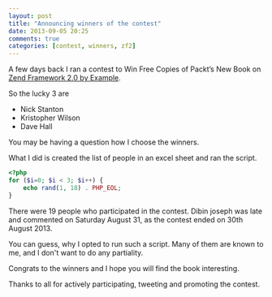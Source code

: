 ```yaml
---
layout: post
title: "Announcing winners of the contest"
date: 2013-09-05 20:25
comments: true
categories: [contest, winners, zf2]
---
```


A few days back I ran a contest to Win Free Copies of Packt’s New Book on 
[Zend Framework 2.0 by Example](http://harikt.com/blog/2013/08/23/chance-to-win-free-copies-of-packts-new-book-on-zend-framework-2-dot-0/).

So the lucky 3 are

* Nick Stanton
* Kristopher Wilson
* Dave Hall

You may be having a question how I choose the winners.

What I did is created the list of people in an excel sheet and ran 
the script.

```php
<?php
for ($i=0; $i < 3; $i++) {
    echo rand(1, 18) . PHP_EOL;
}
```

There were 19 people who participated in the contest. 
Dibin joseph was late and commented on Saturday August 31, 
as the contest ended on 30th August 2013.

You can guess, why I opted to run such a script. Many of them are
known to me, and I don't want to do any partiality.

Congrats to the winners and I hope you will find the book interesting.

Thanks to all for actively participating, tweeting and promoting the
contest.
